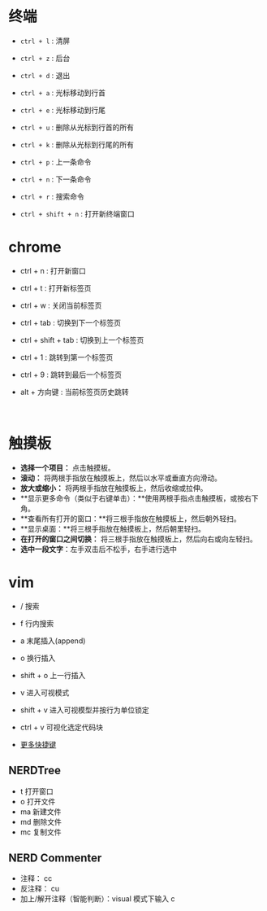 # 终端

- ```ctrl + l``` :  清屏

- ```ctrl + z``` :  后台

- ```ctrl + d``` :  退出

- ```ctrl + a``` :  光标移动到行首

- ```ctrl + e``` :  光标移动到行尾

- ```ctrl + u``` :  删除从光标到行首的所有			

- ```ctrl + k``` :  删除从光标到行尾的所有			

- ```ctrl + p``` :  上一条命令

- ```ctrl + n``` :  下一条命令

- ```ctrl + r``` :  搜索命令

- ```ctrl + shift + n``` :  打开新终端窗口 
  





# chrome

- ctrl + n :   打开新窗口

- ctrl + t :    打开新标签页

- ctrl + w :   关闭当前标签页

- ctrl + tab : 切换到下一个标签页

- ctrl + shift + tab :   切换到上一个标签页

- ctrl + 1 : 跳转到第一个标签页

- ctrl + 9 : 跳转到最后一个标签页

- alt + 方向键 : 当前标签页历史跳转

  ​	



# 触摸板

- **选择一个项目：** 点击触摸板。
- **滚动：** 将两根手指放在触摸板上，然后以水平或垂直方向滑动。
- **放大或缩小：** 将两根手指放在触摸板上，然后收缩或拉伸。
- **显示更多命令（类似于右键单击）：**使用两根手指点击触摸板，或按右下角。
- **查看所有打开的窗口：**将三根手指放在触摸板上，然后朝外轻扫。
- **显示桌面：**将三根手指放在触摸板上，然后朝里轻扫。
- **在打开的窗口之间切换：** 将三根手指放在触摸板上，然后向右或向左轻扫。
- **选中一段文字**：左手双击后不松手，右手进行选中



# vim

- /	 搜索
- f     行内搜索 
- a    末尾插入(append)
- o    换行插入
- shift + o    上一行插入
- v    进入可视模式
- shift + v   进入可视模型并按行为单位锁定
- ctrl + v     可视化选定代码块

- [更多快捷键](https://zhuanlan.zhihu.com/p/36567499)






## NERDTree

- t  打开窗口
- o   打开文件
- ma 新建文件
- md 删除文件
- mc 复制文件



## NERD Commenter

- 注释：<leader> cc
- 反注释：<leader> cu
- 加上/解开注释（智能判断）：visual 模式下输入  <leader> c <space>



